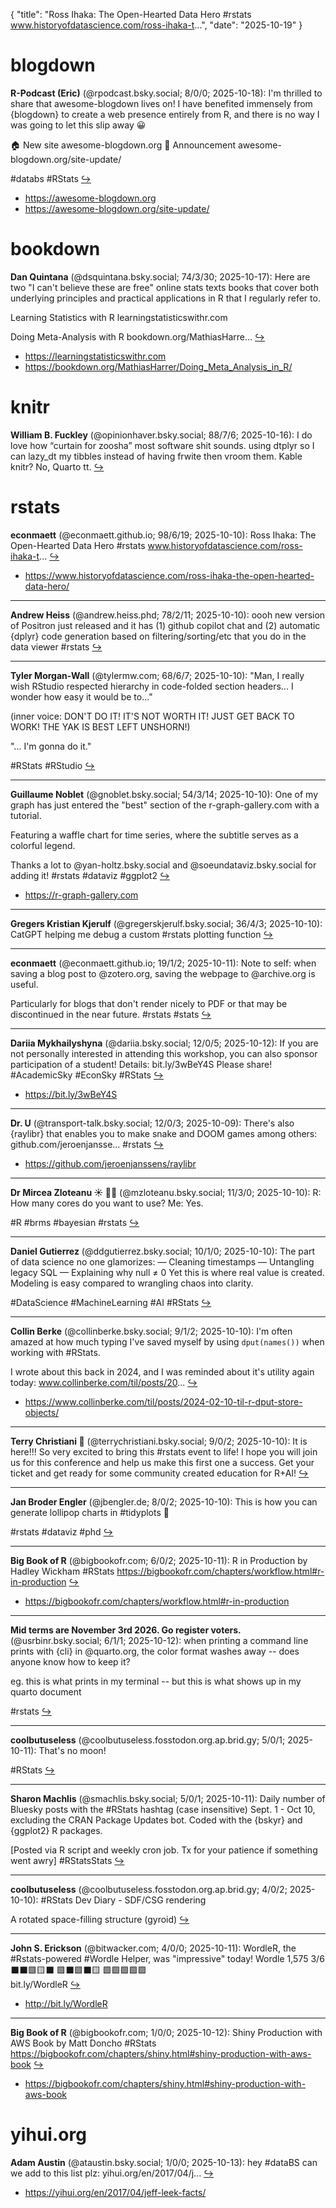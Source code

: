 {
  "title": "Ross Ihaka: The Open-Hearted Data Hero  #rstats www.historyofdatascience.com/ross-ihaka-t...",
  "date": "2025-10-19"
}

# blogdown

**R-Podcast (Eric)** (@rpodcast.bsky.social; 8/0/0; 2025-10-18): I'm thrilled to share that awesome-blogdown lives on! I have benefited immensely from {blogdown} to create a web presence entirely from R, and there is no way I was going to let this slip away 😀 

🏠  New site awesome-blogdown.org
📣  Announcement awesome-blogdown.org/site-update/

#databs #RStats  [&#8618;](https://bsky.app/profile/rpodcast.bsky.social/post/3m3ise3s7bs25)

- <https://awesome-blogdown.org>
- <https://awesome-blogdown.org/site-update/>

# bookdown

**Dan Quintana** (@dsquintana.bsky.social; 74/3/30; 2025-10-17): Here are two "I can't believe these are free" online stats texts books that cover both underlying principles and practical applications in R that I regularly refer to.

Learning Statistics with R 
learningstatisticswithr.com 

Doing Meta-Analysis with R bookdown.org/MathiasHarre...  [&#8618;](https://bsky.app/profile/dsquintana.bsky.social/post/3m3euxuabbk2w)

- <https://learningstatisticswithr.com>
- <https://bookdown.org/MathiasHarrer/Doing_Meta_Analysis_in_R/>

# knitr

**William B. Fuckley** (@opinionhaver.bsky.social; 88/7/6; 2025-10-16): I do love how “curtain for zoosha” most software shit sounds. using dtplyr so I can lazy_dt my tibbles instead of having frwite then vroom them. Kable knitr? No, Quarto tt.  [&#8618;](https://bsky.app/profile/opinionhaver.bsky.social/post/3m3bi743utc2i)

# rstats

**econmaett** (@econmaett.github.io; 98/6/19; 2025-10-10): Ross Ihaka: The Open-Hearted Data Hero 
#rstats
www.historyofdatascience.com/ross-ihaka-t...  [&#8618;](https://bsky.app/profile/econmaett.github.io/post/3m2sngknimc2c)

- <https://www.historyofdatascience.com/ross-ihaka-the-open-hearted-data-hero/>

---

**Andrew Heiss** (@andrew.heiss.phd; 78/2/11; 2025-10-10): oooh new version of Positron just released and it has (1) github copilot chat and (2) automatic {dplyr} code generation based on filtering/sorting/etc that you do in the data viewer #rstats  [&#8618;](https://bsky.app/profile/andrew.heiss.phd/post/3m2uc5ak74k2x)

---

**Tyler Morgan-Wall** (@tylermw.com; 68/6/7; 2025-10-10): "Man, I really wish RStudio respected hierarchy in code-folded section headers... I wonder how easy it would be to..."

(inner voice: DON'T DO IT! IT'S NOT WORTH IT! JUST GET BACK TO WORK! THE YAK IS BEST LEFT UNSHORN!)

"... I'm gonna do it."

#RStats #RStudio  [&#8618;](https://bsky.app/profile/tylermw.com/post/3m2tprykowk2b)

---

**Guillaume Noblet** (@gnoblet.bsky.social; 54/3/14; 2025-10-10): One of my graph has just entered the "best" section of the r-graph-gallery.com with a tutorial.

Featuring a waffle chart for time series, where the subtitle serves as a colorful legend.

Thanks a lot to @yan-holtz.bsky.social and @soeundataviz.bsky.social for adding it! #rstats #dataviz #ggplot2  [&#8618;](https://bsky.app/profile/gnoblet.bsky.social/post/3m2szvw2xks25)

- <https://r-graph-gallery.com>

---

**Gregers Kristian Kjerulf** (@gregerskjerulf.bsky.social; 36/4/3; 2025-10-10): CatGPT helping me debug a custom #rstats plotting function  [&#8618;](https://bsky.app/profile/gregerskjerulf.bsky.social/post/3m2tiez2l4k2r)

---

**econmaett** (@econmaett.github.io; 19/1/2; 2025-10-11): Note to self: when saving a blog post to @zotero.org, saving the webpage to @archive.org is useful.

Particularly for blogs that don't render nicely to PDF or that may be discontinued in the near future.
#rstats #stats  [&#8618;](https://bsky.app/profile/econmaett.github.io/post/3m2x26oyj4k27)

---

**Dariia Mykhailyshyna** (@dariia.bsky.social; 12/0/5; 2025-10-12): If you are not personally interested in attending this workshop, you can also sponsor participation of a student!
Details: bit.ly/3wBeY4S
Please share! 
#AcademicSky #EconSky #RStats  [&#8618;](https://bsky.app/profile/dariia.bsky.social/post/3m2ybtky2ks2i)

- <https://bit.ly/3wBeY4S>

---

**Dr. U** (@transport-talk.bsky.social; 12/0/3; 2025-10-09): There's also {raylibr} that enables you to make snake and DOOM games among others: github.com/jeroenjansse... #rstats  [&#8618;](https://bsky.app/profile/transport-talk.bsky.social/post/3m2sebbzzqk23)

- <https://github.com/jeroenjanssens/raylibr>

---

**Dr Mircea Zloteanu ☀️ 🌊🌴** (@mzloteanu.bsky.social; 11/3/0; 2025-10-10): R: How many cores do you want to use?
Me: Yes.

#R #brms #bayesian #rstats  [&#8618;](https://bsky.app/profile/mzloteanu.bsky.social/post/3m2tcmmrlgc25)

---

**Daniel Gutierrez** (@ddgutierrez.bsky.social; 10/1/0; 2025-10-10): The part of data science no one glamorizes:
— Cleaning timestamps
— Untangling legacy SQL
— Explaining why null ≠ 0
Yet this is where real value is created. Modeling is easy compared to wrangling chaos into clarity.

#DataScience #MachineLearning #AI #RStats  [&#8618;](https://bsky.app/profile/ddgutierrez.bsky.social/post/3m2uemov5jc26)

---

**Collin Berke** (@collinberke.bsky.social; 9/1/2; 2025-10-10): I'm often amazed at how much typing I've saved myself by using `dput(names())` when working with #RStats.

I wrote about this back in 2024, and I was reminded about it's utility again today: www.collinberke.com/til/posts/20...  [&#8618;](https://bsky.app/profile/collinberke.bsky.social/post/3m2um6utlpk2f)

- <https://www.collinberke.com/til/posts/2024-02-10-til-r-dput-store-objects/>

---

**Terry Christiani 👋** (@terrychristiani.bsky.social; 9/0/2; 2025-10-10): It is here!!! So very excited to bring this #rstats event to life! I hope you will join us for this conference and help us make this first one a success. Get your ticket and get ready for some community created education for R+AI!  [&#8618;](https://bsky.app/profile/terrychristiani.bsky.social/post/3m2u2chks2s2v)

---

**Jan Broder Engler** (@jbengler.de; 8/0/2; 2025-10-10): This is how you can generate lollipop charts in #tidyplots 🍭

#rstats #dataviz #phd  [&#8618;](https://bsky.app/profile/jbengler.de/post/3m2u3atb7kc2g)

---

**Big Book of R** (@bigbookofr.com; 6/0/2; 2025-10-11): R in Production by Hadley Wickham
#RStats
https://bigbookofr.com/chapters/workflow.html#r-in-production  [&#8618;](https://bsky.app/profile/bigbookofr.com/post/3m2uzw6gtfk2j)

- <https://bigbookofr.com/chapters/workflow.html#r-in-production>

---

**Mid terms are November 3rd 2026. Go register voters.** (@usrbinr.bsky.social; 6/1/1; 2025-10-12): when printing a command line prints with {cli} in @quarto.org, the color format washes away -- does anyone know how to keep it?

eg. this is what prints in my terminal -- but this is what shows up in my quarto document

#rstats  [&#8618;](https://bsky.app/profile/usrbinr.bsky.social/post/3m2xind4a5s2d)

---

**coolbutuseless** (@coolbutuseless.fosstodon.org.ap.brid.gy; 5/0/1; 2025-10-11): That's no moon!

#RStats  [&#8618;](https://bsky.app/profile/coolbutuseless.fosstodon.org.ap.brid.gy/post/3m2uyfgjfk6n2)

---

**Sharon Machlis** (@smachlis.bsky.social; 5/0/1; 2025-10-11): Daily number of Bluesky posts with the #RStats hashtag (case insensitive) Sept. 1 - Oct 10, excluding the CRAN Package Updates bot. 
Coded with the {bskyr} and {ggplot2} R packages. 
 
[Posted via R script and weekly cron job. Tx for your patience if something went awry] #RStatsStats  [&#8618;](https://bsky.app/profile/smachlis.bsky.social/post/3m2we6zoqkh2u)

---

**coolbutuseless** (@coolbutuseless.fosstodon.org.ap.brid.gy; 4/0/2; 2025-10-10): #RStats Dev Diary - SDF/CSG rendering

A rotated space-filling structure (gyroid)  [&#8618;](https://bsky.app/profile/coolbutuseless.fosstodon.org.ap.brid.gy/post/3m2tgalw6g6a2)

---

**John S. Erickson** (@bitwacker.com; 4/0/0; 2025-10-11): WordleR, the #Rstats-powered #Wordle Helper, was "impressive" today!
 Wordle 1,575 3/6  
 ⬛⬛🟩🟨⬛ 
 🟩⬛🟩⬛🟨 
 🟩🟩🟩🟩🟩    
 bit.ly/WordleR  [&#8618;](https://bsky.app/profile/bitwacker.com/post/3m2vvqoggpk2w)

- <http://bit.ly/WordleR>

---

**Big Book of R** (@bigbookofr.com; 1/0/0; 2025-10-12): Shiny Production with AWS Book by Matt Doncho
#RStats
https://bigbookofr.com/chapters/shiny.html#shiny-production-with-aws-book  [&#8618;](https://bsky.app/profile/bigbookofr.com/post/3m2ybnzoy4b2d)

- <https://bigbookofr.com/chapters/shiny.html#shiny-production-with-aws-book>

# yihui.org

**Adam Austin** (@ataustin.bsky.social; 1/0/0; 2025-10-13): hey #dataBS can we add to this list plz: yihui.org/en/2017/04/j...  [&#8618;](https://bsky.app/profile/ataustin.bsky.social/post/3m347azxkos2n)

- <https://yihui.org/en/2017/04/jeff-leek-facts/>

